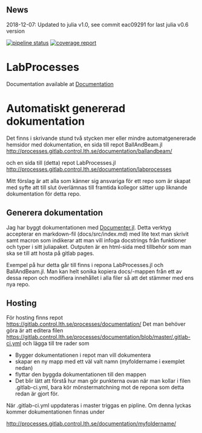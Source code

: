 ## News
2018-12-07: Updated to julia v1.0, see commit eac09291 for last julia v0.6 version

[![pipeline status](https://gitlab.control.lth.se/processes/LabProcesses.jl/badges/master/pipeline.svg)](https://gitlab.control.lth.se/processes/LabProcesses.jl/commits/master)
[![coverage report](https://gitlab.control.lth.se/processes/LabProcesses.jl/badges/master/coverage.svg)](https://gitlab.control.lth.se/processes/LabProcesses.jl/commits/master)

# LabProcesses
Documentation available at [Documentation](http://processes.gitlab.control.lth.se/documentation/labprocesses/)


# Automatiskt genererad dokumentation
Det finns i skrivande stund två stycken mer eller mindre automatgenererade hemsidor med dokumentation, en sida till repot BallAndBeam.jl
    http://processes.gitlab.control.lth.se/documentation/ballandbeam/

och en sida till (detta) repot LabProcesses.jl
    http://processes.gitlab.control.lth.se/documentation/labprocesses

Mitt förslag är att alla som känner sig ansvariga för ett repo som är skapat med syfte att till slut överlämnas till framtida kollegor sätter upp liknande
dokumentation för detta repo.

## Generera dokumentation
Jag har byggt dokumentationen med [Documenter.jl](https://github.com/JuliaDocs/Documenter.jl). Detta verktyg accepterar en markdown-fil (docs/src/index.md)
med lite text man skrivit samt macron som indikerar att man vill infoga docstrings från funktioner och typer i sitt juliapaket.
Outputen är en html-sida med tillbehör som man ska se till att hosta på gitlab pages.

Exempel på hur detta går till finns i repona LabProcesses.jl och BallAndBeam.jl. Man kan helt sonika kopiera docs/-mappen från ett av dessa repon och
modifiera innehållet i alla filer så att det stämmer med ens nya repo.

## Hosting
För hosting finns repot
https://gitlab.control.lth.se/processes/documentation/
Det man behöver göra är att editera filen
https://gitlab.control.lth.se/processes/documentation/blob/master/.gitlab-ci.yml
och lägga till tre rader som

- Bygger dokumentationen i repot man vill dokumentera
- skapar en ny mapp med ett väl valt namn (myfoldername i exemplet nedan)
- flyttar den byggda dokumentationen till den mappen
- Det blir lätt att förstå hur man gör punkterna ovan när man kollar i filen .gitlab-ci.yml, bara kör mönstermatchning mot de repona som detta redan är gjort för.

När .gitlab-ci.yml uppdateras i master triggas en pipline. Om denna lyckas kommer dokumentationen finnas under

http://processes.gitlab.control.lth.se/documentation/myfoldername/
